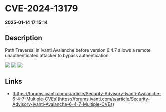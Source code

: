 # CVE-2024-13179

**2025-01-14 17:15:14**

## Description
Path Traversal in Ivanti Avalanche before version 6.4.7 allows a remote unauthenticated attacker to bypass authentication.

![](https://img.shields.io/static/v1?label=Score&message=7.3&color=red)
![](https://img.shields.io/static/v1?label=Severity&message=HIGH&color=red)
![](https://img.shields.io/static/v1?label=CWE&message=Traversal&color=green)

## Links
- [https://forums.ivanti.com/s/article/Security-Advisory-Ivanti-Avalanche-6-4-7-Multiple-CVEs](https://forums.ivanti.com/s/article/Security-Advisory-Ivanti-Avalanche-6-4-7-Multiple-CVEs)
